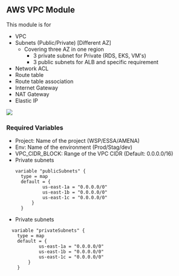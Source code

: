 ## AWS VPC Module
This module is for 
- VPC
- Subnets (Public/Private) [Different AZ]
  - Covering three AZ in one region
    - 3 private subnet for Private (RDS, EKS, VM's)
    - 3 public subnets for ALB and specific requirement 
- Network ACL
- Route table
- Route table association
- Internet Gateway
- NAT Gateway
- Elastic IP 

![](https://csharpcorner.azureedge.net/article/getting-started-with-vpc-virtual-private-cloud-part3/Images/1.png)

### Required Variables
- Project:  Name of the project (WSP/ESSA/AMENA)
- Env: Name of the environment (Prod/Stag/dev)
- VPC_CIDR_BLOCK: Range of the VPC CIDR (Default: 0.0.0.0/16)
- Private subnets
  ```
  variable "publicSubnets" {
    type = map
    default = {
            us-east-1a = "0.0.0.0/0"
            us-east-1b = "0.0.0.0/0"
            us-east-1c = "0.0.0.0/0"
        }
    }

- Private subnets
``` 
  variable "privateSubnets" {
    type = map
    default = {
            us-east-1a = "0.0.0.0/0"
            us-east-1b = "0.0.0.0/0"
            us-east-1c = "0.0.0.0/0"
        }
    }
```
